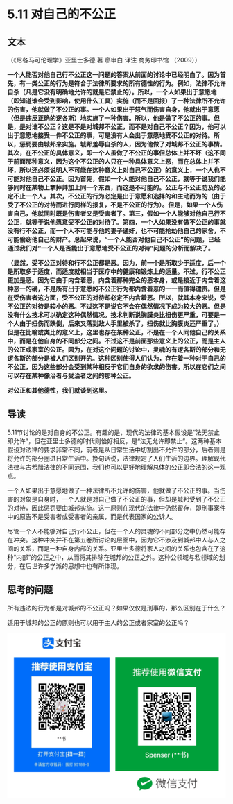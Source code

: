 # 5.11 对自己的不公正

## 文本

（《尼各马可伦理学》亚里士多德 著 廖申白 译注 商务印书馆 （2009））

**一个人能否对他自己行不公正这一问题的答案从前面的讨论中已经明白了。因为首先，有一类公正的行为是符合于法律所要求的所有德性的行为。例如，法律不允许自杀（凡是它没有明确地允许的就是它禁止的）。所以，一个人如果出于意愿地（即知道谁会受到影响，使用什么工具）实施（而不是回报）了一种法律所不允许的伤害，他就做了不公正的事。一个人如果出于怒气而伤害自身，他就出于意愿（但是违反正确的逻各斯）地实施了一种伤害。所以，他是做了不公正的事。但是，是对谁不公正？这是不是对城邦不公正，而不是对自己不公正？因为，他可以出于意愿地接受一件不公正的事，可是没有人会出于意愿地受不公正的对待。所以，惩罚要由城邦来实施。城邦羞辱自杀的人，因为他做了对城邦不公正的事情。其次，在不公正的具体意义，即一个人虽做了不公正的事但总体上并不坏（这不同于前面那种意义，因为这个不公正的人只在一种具体意义上恶，而在总体上并不坏，所以还必须说明人不可能在这种意义上对自己不公正）的意义上，一个人也不可能对他自己不公正。因为首先，假如一个人能对他自己不公正，就等于说我们能够同时在某物上拿掉并加上同一个东西，而这是不可能的。公正与不公正防及的必定不止一个人。其次，不公正的行为必定是出于意愿和选择的和主动而为的（由于受了不公正的对待而进行同样的报复，不是不公正的行为）。但是，如果一个人伤害自己，他就同时既是伤害者又是受害者了。第三，假如一个人能够对他自己行不公正，就等于说他愿意受不公正的对待了。第四，一个人如果没有做不公正的事就没有行不公正，而一个人不可能与他的妻子通奸，也不可能抢劫他自己的家舍，不可能偷窃他自己的财产。总起来说，“一个人能否对他自己不公正”的问题，已经通过我们对“一个人是否能出于意愿地受不公正的对待”问题的分析而解决了。**

**（显然，受不公正对待和行不公正都是恶。因为，前一个是所取少于适度，后一个是所取多于适度，而适度就相当于医疗中的健康和锻炼上的适量。不过，行不公正更加是恶。因为它由于内含着恶，内含着那种完全的恶本身，或是接近于内含着这种恶一的确，不是所有出于意愿的不公正行为都内含着恶的一一而值得谴责。但是在受伤害者这方面，受不公正的对待却必定不内含着恶。所以，就其本身来说，受不公正的对待是较小的恶。不过这不是说它不会在偶然情况下成为较大的恶。但是没有什么技术可以确定这种偶然情况。技术判断说胸膜炎比扭伤更严重，可要是一个人由于扭伤而跌倒，后来又落到敌人手里被杀了，扭伤就比胸膜炎还严重了。）但是在比喻或类比的意义上，这里也存在某种公正，不是在一个人同他自己的关系中，而是在他自身的不同部分之间。不过这不是前面那些意义上的公正，而是主人的公正或家室的公正。因为，在对这个问题的讨论中，灵魂的有逻各斯的部分和无逻各斯的部分是被人们区别开的。这种区别使得人们认为，存在着一种对于自己的不公正，因为这些部分会受到某种相反于它们自身的欲求的伤害。所以在它们之间可以存在某种像治者与受治者之间的那种公正。**

**对公正和其他德性，我们就谈到这里。**

## 导读

5.11节讨论的是对自身的不公正。有趣的是，现代的法律的基本假设是“法无禁止即允许”，但在亚里士多德的时代则恰好相反，是“法无允许即禁止”。这两种基本假设对法律的要求非常不同，前者是从日常生活中切割出不允许的部分，后者则是将允许的部分圈进日常生活中。换句话说，法律规定了人们生活的边界。理解现代法律与古希腊法律的不同范围，我们也可以更好地理解总体的公正即合法的这一观点。

一个人如果出于意愿地做了一种法律所不允许的伤害，他就做了不公正的事。当伤害的对象是自身时，一个人就是对自己做了不公正的事，但却是城邦受到了不公正的对待，因此惩罚要由城邦实施。这一原则在现代的法律中仍然留存，即刑事案件中的原告不是受害者或受害者的亲属，而是代表国家的公诉人。

尽管一个人不能够对自己行不公正，但在一个人的灵魂的不同部分之中仍然可能存在冲突。这种冲突并不在第五卷所讨论的层面中，因为它不涉及到城邦中人与人之间的关系，而是一种自身内部的关系。亚里士多德将家人之间的关系也包含在了这种“内部”的公正之中，从而将其排除在城邦的公正之外。这种公领域与私领域的划分，在后世许多学派的思想中也有所体现。

## 思考的问题

所有违法的行为都是对城邦的不公正吗？如果仅仅是刑事的，那么区别在于什么？

适用于城邦的公正的原则也可以用于主人的公正或者家室的公正吗？

![](../.gitbook/assets/qr.png)

